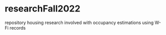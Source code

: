 # researchFall2022
repository housing research involved with occupancy estimations using W-Fi records
